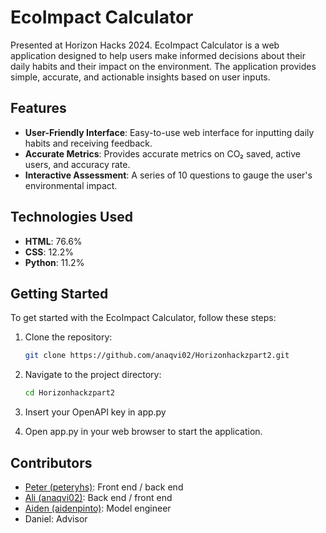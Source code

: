 # EcoImpact Calculator

Presented at Horizon Hacks 2024. EcoImpact Calculator is a web application designed to help users make informed decisions about their daily habits and their impact on the environment. The application provides simple, accurate, and actionable insights based on user inputs.

## Features

- **User-Friendly Interface**: Easy-to-use web interface for inputting daily habits and receiving feedback.
- **Accurate Metrics**: Provides accurate metrics on CO₂ saved, active users, and accuracy rate.
- **Interactive Assessment**: A series of 10 questions to gauge the user's environmental impact.

## Technologies Used

- **HTML**: 76.6%
- **CSS**: 12.2%
- **Python**: 11.2%

## Getting Started

To get started with the EcoImpact Calculator, follow these steps:

1. Clone the repository:
   ```bash
   git clone https://github.com/anaqvi02/Horizonhackzpart2.git
   ```
2. Navigate to the project directory:
   ```bash
   cd Horizonhackzpart2
   ```
4. Insert your OpenAPI key in app.py
   
5. Open app.py in your web browser to start the application.

## Contributors

- [Peter (peteryhs)](https://github.com/peteryhs): Front end / back end
- [Ali (anaqvi02)](https://github.com/anaqvi02): Back end / front end
- [Aiden (aidenpinto)](https://github.com/aidenpinto): Model engineer
- Daniel: Advisor
  
